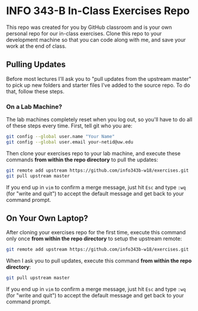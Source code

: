 # INFO 343-B In-Class Exercises Repo

This repo was created for you by GitHub classroom and is your own personal repo for our in-class exercises. Clone this repo to your development machine so that you can code along with me, and save your work at the end of class.

## Pulling Updates

Before most lectures I'll ask you to "pull updates from the upstream master" to pick up new folders and starter files I've added to the source repo. To do that, follow these steps.

### On a Lab Machine?

The lab machines completely reset when you log out, so you'll have to do all of these steps every time. First, tell git who you are:

```bash
git config --global user.name "Your Name"
git config --global user.email your-netid@uw.edu
```
Then clone your exercises repo to your lab machine, and execute these commands **from within the repo directory** to pull the updates:

```bash
git remote add upstream https://github.com/info343b-w18/exercises.git
git pull upstream master
```

If you end up in `vim` to confirm a merge message, just hit `Esc` and type `:wq` (for "write and quit") to accept the default message and get back to your command prompt.

## On Your Own Laptop?

After cloning your exercises repo for the first time, execute this command only once **from within the repo directory** to setup the upstream remote:

```bash
git remote add upstream https://github.com/info343b-w18/exercises.git
```

When I ask you to pull updates, execute this command **from within the repo directory**:

```bash
git pull upstream master
```

If you end up in `vim` to confirm a merge message, just hit `Esc` and type `:wq` (for "write and quit") to accept the default message and get back to your command prompt.
